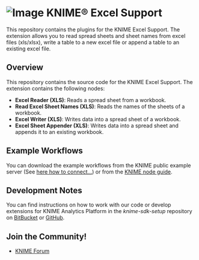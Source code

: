 # ![Image](https://www.knime.com/files/knime_logo_github_40x40_4layers.png) KNIME® Excel Support

This repository contains the plugins for the KNIME Excel Support.
The extension allows you to read spread sheets and sheet names from excel files (xls/xlsx),
write a table to a new excel file or append a table to an existing excel file.

## Overview

This repository contains the source code for the KNIME Excel Support.
The extension contains the following nodes:

* **Excel Reader (XLS)**: Reads a spread sheet from a workbook.
* **Read Excel Sheet Names (XLS)**: Reads the names of the sheets of a workbook.
* **Excel Writer (XLS)**: Writes data into a spread sheet of a workbook.
* **Excel Sheet Appender (XLS)**: Writes data into a spread sheet and appends it to an existing workbook.

## Example Workflows

You can download the example workflows from the KNIME public example server
(See [here how to connect...](https://www.knime.org/example-workflows)) or
from the [KNIME node guide](https://www.knime.com/nodeguide/data-access/common-type-files).

## Development Notes

You can find instructions on how to work with our code or develop extensions for
KNIME Analytics Platform in the _knime-sdk-setup_ repository
on [BitBucket](https://bitbucket.org/KNIME/knime-sdk-setup)
or [GitHub](http://github.com/knime/knime-sdk-setup).

## Join the Community!

* [KNIME Forum](https://tech.knime.org/forum)
